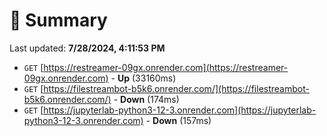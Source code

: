 # 📖 Summary
Last updated: **7/28/2024, 4:11:53 PM**

- `GET` [https://restreamer-09gx.onrender.com](https://restreamer-09gx.onrender.com) - **Up** (33160ms)
- `GET` [https://filestreambot-b5k6.onrender.com/](https://filestreambot-b5k6.onrender.com/) - **Down** (174ms)
- `GET` [https://jupyterlab-python3-12-3.onrender.com](https://jupyterlab-python3-12-3.onrender.com) - **Down** (157ms)
